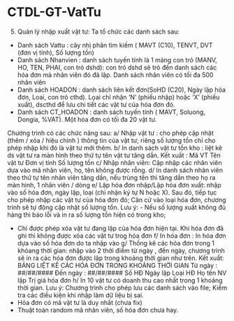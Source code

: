 # CTDL-GT-VatTu
5. Quản lý nhập xuất vật tư: Ta tổ chức các danh sách sau:
- Danh sách Vattu : cây nhị phân tìm kiếm ( MAVT (C10), TENVT, DVT (đơn vị tính), Số lượng tồn)
- Danh sách Nhanvien : danh sách tuyến tính là 1 mảng con trỏ (MANV, HO, TEN, PHAI, con trỏ dshd): con trỏ dshd sẽ trỏ đến danh sách các hóa đơn mà nhân viên đó đã lập. Danh sách nhân viên có tối đa 500 nhân viên
- Danh sách HOADON : danh sách liên kết đơn(SoHD (C20), Ngày lập hóa đơn, Loai,  con trỏ cthd). Lọai chỉ nhận ‘N’ (phiếu nhập) hoặc ‘X’ (phiếu xuất), dscthd để lưu chi tiết các vật tư của hóa đơn đó.
- Danh sách CT_HOADON : danh sách tuyến tính ( MAVT,  Soluong, Dongia, %VAT). Một hóa đơn có tối đa 20 vật tư.

Chương trình có các chức năng sau: 
a/ Nhập vật tư : cho phép cập nhật (thêm / xóa / hiệu chỉnh ) thông tin của vật tư; riêng số lượng tồn chỉ cho phép nhập khi đó là vật tư mới thêm.
b/ In danh sách vật tư tồn kho : liệt kê ds vật tư ra màn hình theo thứ tự tên vật tư tăng dần.  Kết xuất : Mã VT		Tên vật tư		Đơn vị tính		Số lượng tồn
c/ Nhập nhân viên: Cập nhập các nhân viên  dựa	 vào mã nhân viên, họ, tên không được rỗng.
d/ In danh sách nhân viên theo thứ tự tên nhân viên tăng dần, nếu trùng tên thì tăng dần theo họ ra màn hình, 1 nhân viên / dòng
e/ Lập hóa đơn nhập/Lập hóa đơn xuất: nhập vào số hóa đơn, ngày lập, loại (chỉ nhận ký tự N hoặc X). Sau đó, tiếp tục cho phép nhập các vật tư của hóa đơn đó; Căn cứ vào loại hóa đơn, chương trình sẽ tự động cập nhật số lượng tồn. 
Lưu ý: - Nếu số lượng xuất không đủ hàng thì báo lỗi và in ra số lượng tồn hiện có trong 			kho;
- Chỉ được phép xóa vật tư đang lập của hóa đơn hiện tại. Khi hóa đơn đã ghi thì không được xóa các vật tư trog hóa đơn
f/ In hóa đơn : In hóa đơn dựa vào số hóa đơn do ta nhập vào
g/ Thống kê các hóa đơn trong 1 khỏang thời gian: nhập vào 2 thời điểm từ ngày , đến ngày, chương trình sẽ in ra các hóa đơn được lập trong khoảng thời gian như trên. Kết xuất:
		BẢNG LIỆT KÊ CÁC HÓA ĐƠN TRONG KHOẢNG THỜI GIAN
			Từ ngày : ##/##/####   Đến ngày : ##/##/####
    Số HĐ		Ngày lập     Loại HĐ		Họ tên NV lập		Trị giá hóa đơn
 h/ In 10 vật tư có doanh thu cao nhất trong 1 khoảng thời gian.
Lưu ý: Chương trình cho phép lưu các danh sách vào file; Kiểm tra các điều kiện khi nhập làm dữ liệu bị sai.
- Hóa đơn có mã vật tư là duy nhất (chưa fix)
- Thuật toán random mã nhân viên, số hóa đơn chưa hay.
